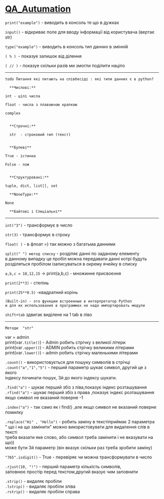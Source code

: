 # [QA_Autumation]()

`print("example")` - виводить в консоль те що в дужках

`input()` - відкриває поле для вводу інформації від користувача (вертає str)

`type("example")` - виводить в консоль тип данних в змінній

`( % ) `- показуе залишок від ділення

`( // )` - показуе скільки разів ми змогли поділити націло  

---
    todo Питання які питають на співбесіді : які типи данних є в python?
    
      **Числові:** 
    
    int - цілі числа
    
    float - числа з плавоючою крапкою
    
    complex  
    

      **Строчні:** 
    
      str  - строковий тип (текст) 
    

      **Булеві**
    
    True - істинна 
    
    Folse - лож 
    

      **Структуровані:** 

    tuple, dict, list[], set  

      **NoneType:**

    None  

      **Байтові і Спеціальні**   
---

`int("3")` - трансформує в число

`str(3)` - трансформує в строку

`float( )` - в флоат =) так можно з багатьма данними

`split(" ") метод списку` - розділяє данні по заданому елементу  
в данному випадку це пробіл можна передавати данні котрі будуть  
розділяться пробілом ізаписуваться в окрему ячейку в списку  

`a,b,c = 10,12,15`  ->  print(a,b,c) - множинне присвоєння  

`print(2**3)` - степінь  

`print(25**0.5)` -квадратний корінь

    (Built-in) - это функции встроенные в интерпретатор Python
    и для их использования в программах не надо импортировать модули

`shift+tab` здвигає виділене на 1 tab в ліво  

---
    Методи  "str"
var = admin  
print(var`.title()`) - Admin робить стрічку з великої літери  
print(var`.upper()`) - ADMIN  робить стрічку великими літерами  
print(var`.lower()`) - admin  робить стрічку маленькими літерами  

`.count()` - використовується для пошуку символів в стрічці  
`.count("a","1","5")` - перший параметр шукає символ, другий це з якого  
індексу починати пошук, 3й до якого індексу шукати.  

`.find("а")` - шукає перший збіз з ліва,показує індекс розташування  
`.rfind("а")` - шукає перший збіз з права ,показує індекс розташування  
якщо символ не вказаний поверне -1

`.index("а")` - так само як і find() ,але якщо символ не вказаний 
поверне помилку  

`.replace("Hi" , "Hello")` - робить заміну в текстіприймає 2 параметра  
" що і на що замінити" можно використовувати для видалення слів в тексті  
треба вказати яке слово, або символ треба замінити і не вказувати на що))  
може бути 3й параметр (він вказує скільки раз треба зробити заміну)

`"765".isdigit()` - True - перевіряє чи можна трансформувати в число

`.rjust(10, "!")` - перший параметр кількість символів,  
заповнює простір перед текстом,другий вказує чим заповнити  

`.strip()` - видаляє пробіли  
`.lstrip()` - видаляє пробіли зліва  
`.rstrip()` - видаляє пробіли справа     



















